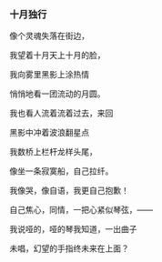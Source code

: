 ### 十月独行

像个灵魂失落在街边，

我望着十月天上十月的脸，

我向雾里黑影上涂热情

悄悄地看一团流动的月圆。

我也看人流着流着过去，来回

黑影中冲着波浪翻星点

我数桥上栏杆龙样头尾，

像坐一条寂寞船，自己拉纤。

我像哭，像自语，我更自己抱歉！

自己焦心，同情，一把心紧似琴弦，——

我说哑的，哑的琴我知道，一出曲子

未唱，幻望的手指终未来在上面？